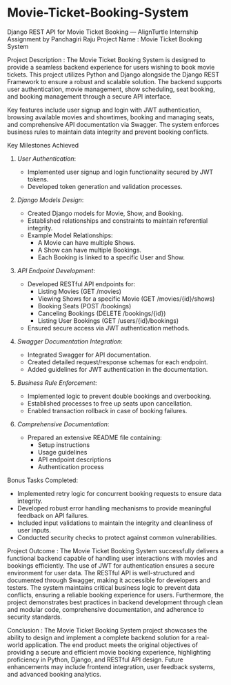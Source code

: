 # Movie-Ticket-Booking-System
Django REST API for Movie Ticket Booking — AlignTurtle Internship Assignment by Panchagiri Raju
Project Name : Movie Ticket Booking System

 Project Description :
The Movie Ticket Booking System is designed to provide a seamless backend experience for users wishing to book movie tickets. This project utilizes Python and Django alongside the Django REST Framework to ensure a robust and scalable solution. The backend supports user authentication, movie management, show scheduling, seat booking, and booking management through a secure API interface. 

Key features include user signup and login with JWT authentication, browsing available movies and showtimes, booking and managing seats, and comprehensive API documentation via Swagger. The system enforces business rules to maintain data integrity and prevent booking conflicts.

 Key Milestones Achieved

1. *User Authentication*: 
   - Implemented user signup and login functionality secured by JWT tokens.
   - Developed token generation and validation processes.

2. *Django Models Design*:
   - Created Django models for Movie, Show, and Booking.
   - Established relationships and constraints to maintain referential integrity.
   - Example Model Relationships:
     - A Movie can have multiple Shows.
     - A Show can have multiple Bookings.
     - Each Booking is linked to a specific User and Show.

3. *API Endpoint Development*:
   - Developed RESTful API endpoints for:
     - Listing Movies (GET /movies)
     - Viewing Shows for a specific Movie (GET /movies/{id}/shows)
     - Booking Seats (POST /bookings)
     - Canceling Bookings (DELETE /bookings/{id})
     - Listing User Bookings (GET /users/{id}/bookings)
   - Ensured secure access via JWT authentication methods.

4. *Swagger Documentation Integration*:
   - Integrated Swagger for API documentation.
   - Created detailed request/response schemas for each endpoint.
   - Added guidelines for JWT authentication in the documentation.

5. *Business Rule Enforcement*:
   - Implemented logic to prevent double bookings and overbooking.
   - Established processes to free up seats upon cancellation.
   - Enabled transaction rollback in case of booking failures.

6. *Comprehensive Documentation*:
   - Prepared an extensive README file containing:
     - Setup instructions
     - Usage guidelines
     - API endpoint descriptions
     - Authentication process

 Bonus Tasks Completed:
- Implemented retry logic for concurrent booking requests to ensure data integrity.
- Developed robust error handling mechanisms to provide meaningful feedback on API failures.
- Included input validations to maintain the integrity and cleanliness of user inputs.
- Conducted security checks to protect against common vulnerabilities.

 Project Outcome :
The Movie Ticket Booking System successfully delivers a functional backend capable of handling user interactions with movies and bookings efficiently. The use of JWT for authentication ensures a secure environment for user data. The RESTful API is well-structured and documented through Swagger, making it accessible for developers and testers.
The system maintains critical business logic to prevent data conflicts, ensuring a reliable booking experience for users. Furthermore, the project demonstrates best practices in backend development through clean and modular code, comprehensive documentation, and adherence to security standards.

 Conclusion :
The Movie Ticket Booking System project showcases the ability to design and implement a complete backend solution for a real-world application. The end product meets the original objectives of providing a secure and efficient movie booking experience, highlighting proficiency in Python, Django, and RESTful API design. Future enhancements may include frontend integration, user feedback systems, and advanced booking analytics.
